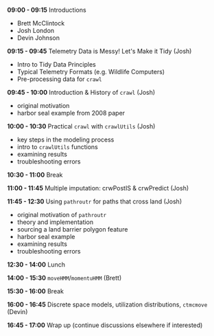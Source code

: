 **09:00 - 09:15** Introductions
- Brett McClintock
- Josh London
- Devin Johnson

**09:15 - 09:45** Telemetry Data is Messy! Let's Make it Tidy (Josh)
- Intro to Tidy Data Principles
- Typical Telemetry Formats (e.g. Wildlife Computers)
- Pre-processing data for `crawl` 

**09:45 - 10:00** Introduction & History of `crawl` (Josh)
- original motivation
- harbor seal example from 2008 paper

**10:00 - 10:30** Practical `crawl` with `crawlUtils` (Josh)
- key steps in the modeling process
- intro to `crawlUtils` functions
- examining results 
- troubleshooting errors

**10:30 - 11:00** Break

**11:00 - 11:45** Multiple imputation: crwPostIS & crwPredict (Josh)

**11:45 - 12:30** Using `pathroutr` for paths that cross land (Josh)
- original motivation of `pathroutr`
- theory and implementation
- sourcing a land barrier polygon feature
- harbor seal example
- examining results
- troubleshooting errors

**12:30 - 14:00** Lunch

**14:00 - 15:30** `moveHMM`/`momentuHMM` (Brett)

**15:30 - 16:00** Break

**16:00 - 16:45** Discrete space models, utilization distributions, `ctmcmove` (Devin)

**16:45 - 17:00** Wrap up (continue discussions elsewhere if interested)
